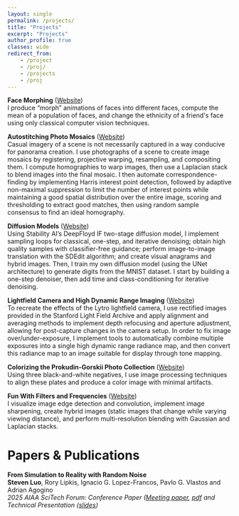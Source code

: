 ```yaml
---
layout: single
permalink: /projects/
title: "Projects"
excerpt: "Projects"
author_profile: true
classes: wide
redirect_from:
    - /project
    - /proj/
    - /projects
    - /proj
---
```

**Face Morphing** ([Website](https://stevenfluo.github.io/facemorph/))<br/>
I produce “morph” animations of faces into different faces, compute the mean of a population of faces, and change the ethnicity of a friend's face using only classical computer vision techniques.

**Autostitching Photo Mosaics** ([Website](https://stevenfluo.github.io/mosaics/))<br/>
Casual imagery of a scene is not necessarily captured in a way conducive for panorama creation. I use photographs of a scene to create image mosaics by registering, projective warping, resampling, and compositing them. I compute homographies to warp images, then use a Laplacian stack to blend images into the final mosaic. I then automate correspondence-finding by implementing Harris interest point detection, followed by adaptive non-maximal suppression to limit the number of interest points while maintaining a good spatial distribution over the entire image, scoring and thresholding to extract good matches, then using random sample consensus to find an ideal homography.

**Diffusion Models** ([Website](https://stevenfluo.github.io/diffusion/))<br/>
Using Stability AI’s DeepFloyd IF two-stage diffusion model, I implement sampling loops for classical, one-step, and iterative denoising; obtain high quality samples with classifier-free guidance; perform image-to-image translation with the SDEdit algorithm; and create visual anagrams and hybrid images. Then, I train my own diffusion model (using the UNet architecture) to generate digits from the MNIST dataset. I start by building a one-step denoiser, then add time and class-conditioning for iterative denoising.

**Lightfield Camera and High Dynamic Range Imaging** ([Website](https://stevenfluo.github.io/180final/))<br/>
To recreate the effects of the Lytro lightfield camera, I use rectified images provided in the Stanford Light Field Archive and apply alignment and averaging methods to implement depth refocusing and aperture adjustment, allowing for post-capture changes in the camera setup. In order to fix image over/under-exposure, I implement tools to automatically combine multiple exposures into a single high dynamic range radiance map, and then convert this radiance map to an image suitable for display through tone mapping.

**Colorizing the Prokudin-Gorskii Photo Collection** ([Website](https://stevenfluo.github.io/Prokudin-Gorskii/))<br/>
Using three black-and-white negatives, I use image processing techniques to align these plates and produce a color image with minimal artifacts.

**Fun With Filters and Frequencies** ([Website](https://stevenfluo.github.io/filters-frequencies/))<br/>
I visualize image edge detection and convolution, implement image sharpening, create hybrid images (static images that change while varying viewing distance), and perform multi-resolution blending with Gaussian and Laplacian stacks.

# Papers & Publications
**From Simulation to Reality with Random Noise**<br/>
**Steven Luo**, Rory Lipkis, Ignacio G. Lopez-Francos, Pavlo G. Vlastos and Adrian Agogino<br/>
*2025 AIAA SciTech Forum: Conference Paper ([Meeting paper](https://arc.aiaa.org/doi/10.2514/6.2025-1731), [pdf](https://stevenfluo.github.io/comingsoon/) and Technical Presentation ([slides](https://stevenfluo.github.io/comingsoon/))*